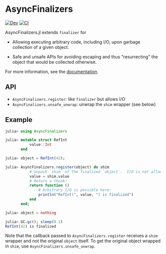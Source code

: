 # AsyncFinalizers

[![Dev](https://img.shields.io/badge/docs-dev-blue.svg)](https://juliaconcurrent.github.io/AsyncFinalizers.jl/dev)
[![CI](https://github.com/JuliaConcurrent/AsyncFinalizers.jl/actions/workflows/test.yml/badge.svg)](https://github.com/JuliaConcurrent/AsyncFinalizers.jl/actions/workflows/test.yml)

AsyncFinalizers.jl extends `finalizer` for

* Allowing executing arbitrary code, including I/O, upon garbage collection of a given
  object.

* Safe and unsafe APIs for avoiding escaping and thus "resurrecting" the object that would
  be collected otherwise.

For more information, see the
[documentation](https://juliaconcurrent.github.io/AsyncFinalizers.jl/dev).

## API

* `AsyncFinalizers.register`: like `finalizer` but allows I/O
* `AsyncFinalizers.unsafe_unwrap`: unwrap the `shim` wrapper (see below)

## Example

```julia
julia> using AsyncFinalizers

julia> mutable struct RefInt
           value::Int
       end

julia> object = RefInt(42);

julia> AsyncFinalizers.register(object) do shim
           # Unpack `shim` of the finalized `object`.  I/O is not allowed here.
           value = shim.value
           # Return a thunk:
           return function ()
               # Arbitrary I/O is possible here:
               println("RefInt(", value, ") is finalized")
           end
       end;

julia> object = nothing

julia> GC.gc(); sleep(0.1)
RefInt(42) is finalized
```

Note that the callback passed to `AsyncFinalizers.register` receives a `shim` wrapper and
not the original `object` itself.  To get the original object wrapped in `shim`, use
`AsyncFinalizers.unsafe_unwrap`.
